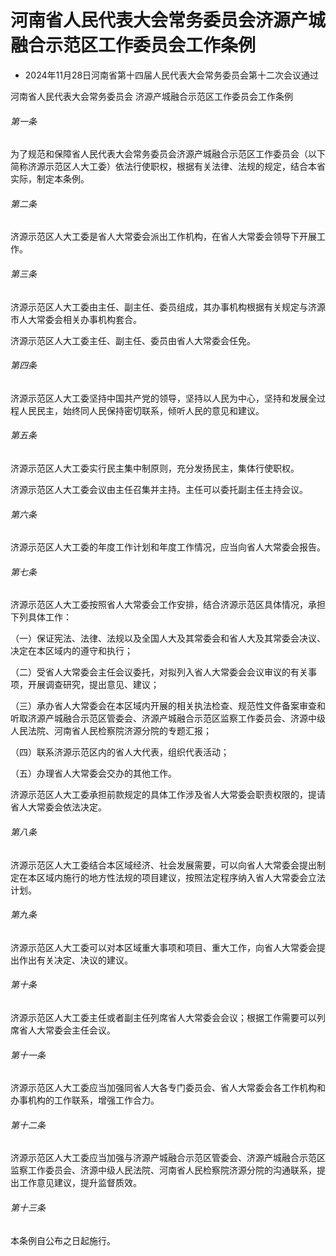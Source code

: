 # 河南省人民代表大会常务委员会济源产城融合示范区工作委员会工作条例

- 2024年11月28日河南省第十四届人民代表大会常务委员会第十二次会议通过

<!-- INFO END -->

河南省人民代表大会常务委员会 济源产城融合示范区工作委员会工作条例

###### 第一条

为了规范和保障省人民代表大会常务委员会济源产城融合示范区工作委员会（以下简称济源示范区人大工委）依法行使职权，根据有关法律、法规的规定，结合本省实际，制定本条例。

###### 第二条

济源示范区人大工委是省人大常委会派出工作机构，在省人大常委会领导下开展工作。

###### 第三条

济源示范区人大工委由主任、副主任、委员组成，其办事机构根据有关规定与济源市人大常委会相关办事机构套合。

济源示范区人大工委主任、副主任、委员由省人大常委会任免。

###### 第四条

济源示范区人大工委坚持中国共产党的领导，坚持以人民为中心，坚持和发展全过程人民民主，始终同人民保持密切联系，倾听人民的意见和建议。

###### 第五条

济源示范区人大工委实行民主集中制原则，充分发扬民主，集体行使职权。

济源示范区人大工委会议由主任召集并主持。主任可以委托副主任主持会议。

###### 第六条

济源示范区人大工委的年度工作计划和年度工作情况，应当向省人大常委会报告。

###### 第七条

济源示范区人大工委按照省人大常委会工作安排，结合济源示范区具体情况，承担下列具体工作：

（一）保证宪法、法律、法规以及全国人大及其常委会和省人大及其常委会决议、决定在本区域内的遵守和执行；

（二）受省人大常委会主任会议委托，对拟列入省人大常委会会议审议的有关事项，开展调查研究，提出意见、建议；

（三）承办省人大常委会在本区域内开展的相关执法检查、规范性文件备案审查和听取济源产城融合示范区管委会、济源产城融合示范区监察工作委员会、济源中级人民法院、河南省人民检察院济源分院的专题汇报；

（四）联系济源示范区内的省人大代表，组织代表活动；

（五）办理省人大常委会交办的其他工作。

济源示范区人大工委承担前款规定的具体工作涉及省人大常委会职责权限的，提请省人大常委会依法决定。

###### 第八条

济源示范区人大工委结合本区域经济、社会发展需要，可以向省人大常委会提出制定在本区域内施行的地方性法规的项目建议，按照法定程序纳入省人大常委会立法计划。

###### 第九条

济源示范区人大工委可以对本区域重大事项和项目、重大工作，向省人大常委会提出作出有关决定、决议的建议。

###### 第十条

济源示范区人大工委主任或者副主任列席省人大常委会会议；根据工作需要可以列席省人大常委会主任会议。

###### 第十一条

济源示范区人大工委应当加强同省人大各专门委员会、省人大常委会各工作机构和办事机构的工作联系，增强工作合力。

###### 第十二条

济源示范区人大工委应当加强与济源产城融合示范区管委会、济源产城融合示范区监察工作委员会、济源中级人民法院、河南省人民检察院济源分院的沟通联系，提出工作意见建议，提升监督质效。

###### 第十三条

本条例自公布之日起施行。
